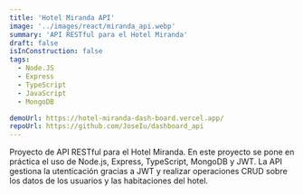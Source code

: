 ```yaml
---
title: 'Hotel Miranda API'
image: '../images/react/miranda_api.webp'
summary: 'API RESTful para el Hotel Miranda'
draft: false
isInConstruction: false
tags:
  - Node.JS
  - Express
  - TypeScript
  - JavaScript
  - MongoDB

demoUrl: https://hotel-miranda-dash-board.vercel.app/
repoUrl: https://github.com/JoseIu/dashboard_api
---
```


Proyecto de API RESTful para el Hotel Miranda. En este proyecto se pone en práctica el uso de Node.js, Express, TypeScript, MongoDB y JWT. La API gestiona la utenticación gracias a JWT y realizar operaciones CRUD sobre los datos de los usuarios y las habitaciones del hotel.
